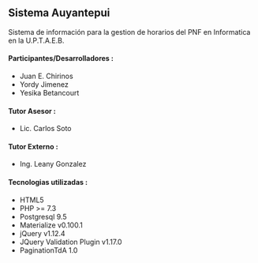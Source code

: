 <h2>Sistema Auyantepui</h2>

<p>
Sistema de información para la gestion de horarios del PNF en Informatica en la U.P.T.A.E.B.
</p>

<h4>
Participantes/Desarrolladores : 
</h4>

<ul>
    <li>Juan E. Chirinos</li>
    <li>Yordy Jimenez</li>
    <li>Yesika Betancourt</li>
</ul>

<h4>
Tutor Asesor : 
</h4>

<ul>
    <li>Lic. Carlos Soto</li>
</ul>

<h4>
Tutor Externo :  
</h4>

<ul>
    <li>Ing. Leany Gonzalez</li>
</ul>

<h4>
Tecnologias utilizadas : 
</h4>

<ul>
    <li>HTML5</li>
	<li>PHP >= 7.3</li>
	<li>Postgresql 9.5</li>
	<li>Materialize v0.100.1</li>
	<li>jQuery v1.12.4</li>
	<li>JQuery Validation Plugin v1.17.0</li>
	<li>PaginationTdA 1.0</li>
</ul>

